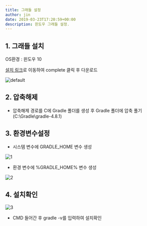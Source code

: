 ```yaml
---
title: 그래들 설정
author: jin
date: 2019-03-23T17:20:59+00:00
description: 윈도우 그래들 설정.
---
```


## 1. 그래들 설치


OS환경 : 윈도우 10


[설치 링크](https://gradle.org/releases/)로 이동하여 complete 클릭 후 다운로드


![default](https://user-images.githubusercontent.com/24368929/41803046-4f644090-76c0-11e8-99e7-682d21965f39.PNG)


## 2. 압축해제


 - 압축해제 경로를 C에 Gradle 폴더를 생성 후 Gradle 폴더에 압축 풀기(C:\Gradle\gradle-4.8.1)


## 3. 환경변수설정

 - 시스템 변수에 GRADLE_HOME 변수 생성

![1](https://user-images.githubusercontent.com/24368929/41803606-9a1bccde-76c5-11e8-924e-95a157dd27ce.PNG)

- 환경 변수에 %GRADLE_HOME% 변수 생성

![2](https://user-images.githubusercontent.com/24368929/41803607-9a80d200-76c5-11e8-869b-e578d70f4572.PNG)

## 4. 설치확인

![3](https://user-images.githubusercontent.com/24368929/41803633-ca533428-76c5-11e8-8730-4fd869c4ed57.PNG)

- CMD 들어간 후 gradle -v를 입력하여 설치확인

